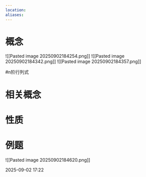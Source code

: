 ```yaml
---
location: 
aliases:
---
```

# 概念
![[Pasted image 20250902184254.png]]
![[Pasted image 20250902184342.png]]
![[Pasted image 20250902184357.png]]


#n阶行列式
# 相关概念

# 性质

# 例题
![[Pasted image 20250902184620.png]]

2025-09-02 17:22



